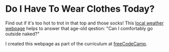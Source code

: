 # Do I Have To Wear Clothes Today?
Find out if it's too hot to trot in that top and those socks! This [local weather webpage](http://output.jsbin.com/homiza) helps to answer that age-old qestion: "Can I comfortably go outside naked?"

I created this webpage as part of the curriculum at [freeCodeCamp](https://www.freecodecamp.com/mbthebulldog).

